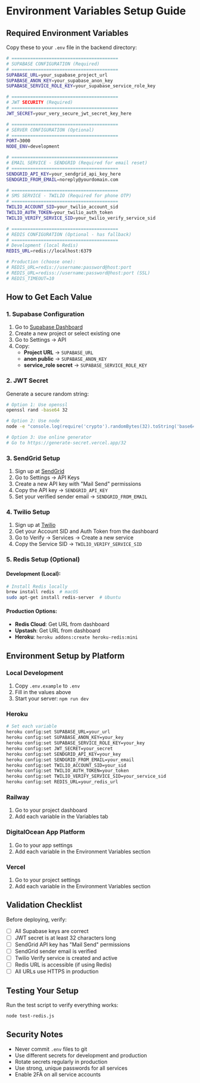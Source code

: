# Environment Variables Setup Guide

## Required Environment Variables

Copy these to your `.env` file in the backend directory:

```bash
# ========================================
# SUPABASE CONFIGURATION (Required)
# ========================================
SUPABASE_URL=your_supabase_project_url
SUPABASE_ANON_KEY=your_supabase_anon_key
SUPABASE_SERVICE_ROLE_KEY=your_supabase_service_role_key

# ========================================
# JWT SECURITY (Required)
# ========================================
JWT_SECRET=your_very_secure_jwt_secret_key_here

# ========================================
# SERVER CONFIGURATION (Optional)
# ========================================
PORT=3000
NODE_ENV=development

# ========================================
# EMAIL SERVICE - SENDGRID (Required for email reset)
# ========================================
SENDGRID_API_KEY=your_sendgrid_api_key_here
SENDGRID_FROM_EMAIL=noreply@yourdomain.com

# ========================================
# SMS SERVICE - TWILIO (Required for phone OTP)
# ========================================
TWILIO_ACCOUNT_SID=your_twilio_account_sid
TWILIO_AUTH_TOKEN=your_twilio_auth_token
TWILIO_VERIFY_SERVICE_SID=your_twilio_verify_service_sid

# ========================================
# REDIS CONFIGURATION (Optional - has fallback)
# ========================================
# Development (local Redis)
REDIS_URL=redis://localhost:6379

# Production (choose one):
# REDIS_URL=redis://username:password@host:port
# REDIS_URL=rediss://username:password@host:port (SSL)
# REDIS_TIMEOUT=10
```

## How to Get Each Value

### 1. Supabase Configuration
1. Go to [Supabase Dashboard](https://supabase.com/dashboard)
2. Create a new project or select existing one
3. Go to Settings → API
4. Copy:
   - **Project URL** → `SUPABASE_URL`
   - **anon public** → `SUPABASE_ANON_KEY`
   - **service_role secret** → `SUPABASE_SERVICE_ROLE_KEY`

### 2. JWT Secret
Generate a secure random string:
```bash
# Option 1: Use openssl
openssl rand -base64 32

# Option 2: Use node
node -e "console.log(require('crypto').randomBytes(32).toString('base64'))"

# Option 3: Use online generator
# Go to https://generate-secret.vercel.app/32
```

### 3. SendGrid Setup
1. Sign up at [SendGrid](https://sendgrid.com/)
2. Go to Settings → API Keys
3. Create a new API key with "Mail Send" permissions
4. Copy the API key → `SENDGRID_API_KEY`
5. Set your verified sender email → `SENDGRID_FROM_EMAIL`

### 4. Twilio Setup
1. Sign up at [Twilio](https://www.twilio.com/)
2. Get your Account SID and Auth Token from the dashboard
3. Go to Verify → Services → Create a new service
4. Copy the Service SID → `TWILIO_VERIFY_SERVICE_SID`

### 5. Redis Setup (Optional)
#### Development (Local):
```bash
# Install Redis locally
brew install redis  # macOS
sudo apt-get install redis-server  # Ubuntu
```

#### Production Options:
- **Redis Cloud**: Get URL from dashboard
- **Upstash**: Get URL from dashboard
- **Heroku**: `heroku addons:create heroku-redis:mini`

## Environment Setup by Platform

### Local Development
1. Copy `.env.example` to `.env`
2. Fill in the values above
3. Start your server: `npm run dev`

### Heroku
```bash
# Set each variable
heroku config:set SUPABASE_URL=your_url
heroku config:set SUPABASE_ANON_KEY=your_key
heroku config:set SUPABASE_SERVICE_ROLE_KEY=your_key
heroku config:set JWT_SECRET=your_secret
heroku config:set SENDGRID_API_KEY=your_key
heroku config:set SENDGRID_FROM_EMAIL=your_email
heroku config:set TWILIO_ACCOUNT_SID=your_sid
heroku config:set TWILIO_AUTH_TOKEN=your_token
heroku config:set TWILIO_VERIFY_SERVICE_SID=your_service_sid
heroku config:set REDIS_URL=your_redis_url
```

### Railway
1. Go to your project dashboard
2. Add each variable in the Variables tab

### DigitalOcean App Platform
1. Go to your app settings
2. Add each variable in the Environment Variables section

### Vercel
1. Go to your project settings
2. Add each variable in the Environment Variables section

## Validation Checklist

Before deploying, verify:

- [ ] All Supabase keys are correct
- [ ] JWT secret is at least 32 characters long
- [ ] SendGrid API key has "Mail Send" permissions
- [ ] SendGrid sender email is verified
- [ ] Twilio Verify service is created and active
- [ ] Redis URL is accessible (if using Redis)
- [ ] All URLs use HTTPS in production

## Testing Your Setup

Run the test script to verify everything works:
```bash
node test-redis.js
```

## Security Notes

- Never commit `.env` files to git
- Use different secrets for development and production
- Rotate secrets regularly in production
- Use strong, unique passwords for all services
- Enable 2FA on all service accounts 